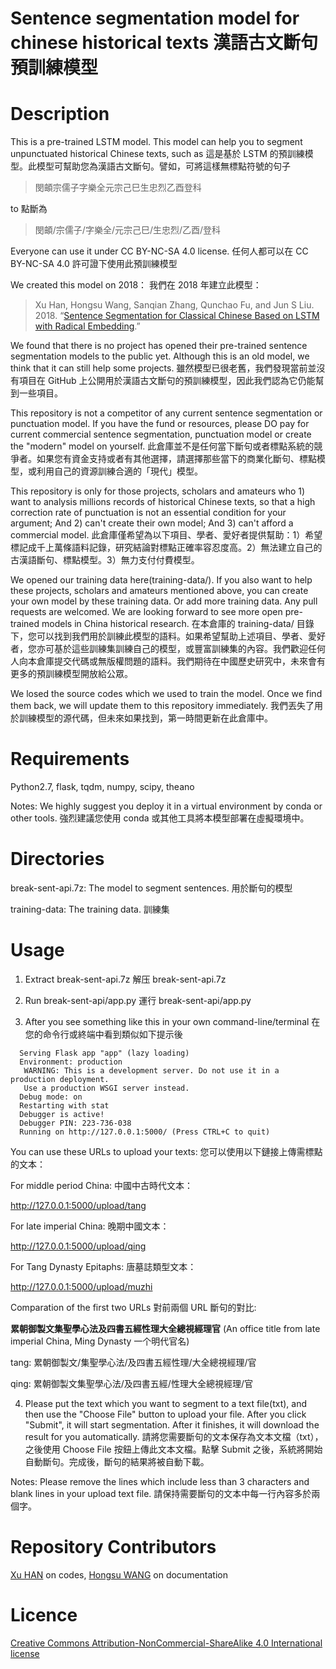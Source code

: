 # Sentence segmentation model for chinese historical texts 漢語古文斷句預訓練模型

# Description

This is a pre-trained LSTM model. This model can help you to segment unpunctuated historical Chinese texts, such as 這是基於 LSTM 的預訓練模型。此模型可幫助您為漢語古文斷句。譬如，可將這樣無標點符號的句子

>閔頔宗儒子字樂全元宗己巳生忠烈乙酉登科

to 點斷為

>閔頔/宗儒子/字樂全/元宗己巳/生忠烈/乙酉/登科

Everyone can use it under CC BY-NC-SA 4.0 license. 任何人都可以在 CC BY-NC-SA 4.0 許可證下使用此預訓練模型

We created this model on 2018： 我們在 2018 年建立此模型：

>  Xu Han, Hongsu Wang, Sanqian Zhang, Qunchao Fu, and Jun S Liu. 2018. “[Sentence Segmentation for Classical Chinese Based on LSTM with Radical Embedding](https://projects.iq.harvard.edu/files/cbdb/files/sentence_segmentation_for_classical_chinese_based_on_lstm_with_radical_embedding.pdf).”


We found that there is no project has opened their pre-trained sentence segmentation models to the public yet. Although this is an old model, we think that it can still help some projects. 雖然模型已很老舊，我們發現當前並沒有項目在 GitHub 上公開用於漢語古文斷句的預訓練模型，因此我們認為它仍能幫到一些項目。

This repository is not a competitor of any current sentence segmentation or punctuation model. If you have the fund or resources, please DO pay for current commercial sentence segmentation, punctuation model or create the "modern" model on yourself. 此倉庫並不是任何當下斷句或者標點系統的競爭者。如果您有資金支持或者有其他選擇，請選擇那些當下的商業化斷句、標點模型，或利用自己的資源訓練合適的「現代」模型。

This repository is only for those projects, scholars and amateurs who 1) want to analysis millions records of historical Chinese texts, so that a high correction rate of punctuation is not an essential condition for your argument; And 2) can't create their own model; And 3) can't afford a commercial model. 此倉庫僅希望為以下項目、學者、愛好者提供幫助：1）希望標記成千上萬條語料記錄，研究結論對標點正確率容忍度高。2）無法建立自己的古漢語斷句、標點模型。3）無力支付付費模型。

We opened our training data here(training-data/). If you also want to help these projects, scholars and amateurs mentioned above, you can create your own model by these training data. Or add more training data. Any pull requests are welcomed. We are looking forward to see more open pre-trained models in China historical research. 在本倉庫的 training-data/ 目錄下，您可以找到我們用於訓練此模型的語料。如果希望幫助上述項目、學者、愛好者，您亦可基於這些訓練集訓練自己的模型，或豐富訓練集的內容。我們歡迎任何人向本倉庫提交代碼或無版權問題的語料。我們期待在中國歷史研究中，未來會有更多的預訓練模型開放給公眾。

We losed the source codes which we used to train the model. Once we find them back, we will update them to this repository immediately. 我們丟失了用於訓練模型的源代碼，但未來如果找到，第一時間更新在此倉庫中。

# Requirements

Python2.7, flask, tqdm, numpy, scipy, theano

Notes: We highly suggest you deploy it in a virtual environment by conda or other tools. 強烈建議您使用 conda 或其他工具將本模型部署在虛擬環境中。

# Directories

break-sent-api.7z: The model to segment sentences. 用於斷句的模型

training-data: The training data. 訓練集

# Usage

1. Extract break-sent-api.7z 解压 break-sent-api.7z

2. Run break-sent-api/app.py 運行 break-sent-api/app.py

3. After you see something like this in your own command-line/terminal 在您的命令行或終端中看到類似如下提示後
```
  Serving Flask app "app" (lazy loading)
  Environment: production
   WARNING: This is a development server. Do not use it in a production deployment.
   Use a production WSGI server instead.
  Debug mode: on
  Restarting with stat
  Debugger is active!
  Debugger PIN: 223-736-038
  Running on http://127.0.0.1:5000/ (Press CTRL+C to quit)
```
You can use these URLs to upload your texts: 您可以使用以下鏈接上傳需標點的文本：

For middle period China: 中國中古時代文本：

http://127.0.0.1:5000/upload/tang

For late imperial China: 晚期中國文本：

http://127.0.0.1:5000/upload/qing

For Tang Dynasty Epitaphs: 唐墓誌類型文本：

http://127.0.0.1:5000/upload/muzhi

Comparation of the first two URLs 對前兩個 URL 斷句的對比:

**累朝御製文集聖學心法及四書五經性理大全總視經理官** (An office title from late imperial China, Ming Dynasty 一个明代官名)

tang: 累朝御製文/集聖學心法/及四書五經性理/大全總視經理/官

qing: 累朝御製文集聖學心法/及四書五經/性理大全總視經理/官

4. Please put the text which you want to segment to a text file(txt), and then use the "Choose File" button to upload your file. After you click "Submit", it will start segmentation. After it finishes, it will download the result for you automatically. 請將您需要斷句的文本保存為文本文檔（txt），之後使用 Choose File 按鈕上傳此文本文檔。點擊 Submit 之後，系統將開始自動斷句。完成後，斷句的結果將被自動下載。

Notes: Please remove the lines which include less than 3 characters and blank lines in your upload text file. 請保持需要斷句的文本中每一行內容多於兩個字。

# Repository Contributors

[Xu HAN](https://github.com/fionaxuxu) on codes, [Hongsu WANG](https://github.com/sudoghut) on documentation


# Licence

 [Creative Commons Attribution-NonCommercial-ShareAlike 4.0 International license](https://creativecommons.org/licenses/by-nc-sa/4.0/)
